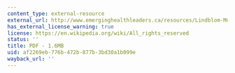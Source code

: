 ```yaml
---
content_type: external-resource
external_url: http://www.emerginghealthleaders.ca/resources/Lindblom-Muddling.pdf
has_external_license_warning: true
license: https://en.wikipedia.org/wiki/All_rights_reserved
status: ''
title: PDF - 1.6MB
uid: af2269eb-776b-472b-877b-3bd30a1b099e
wayback_url: ''
---
```

